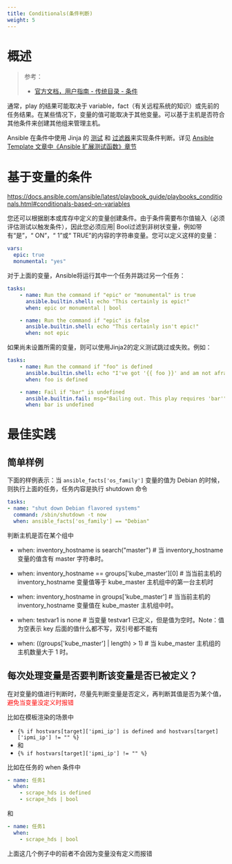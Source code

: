```yaml
---
title: Conditionals(条件判断)
weight: 5
---
```


# 概述

> 参考：
>
> - [官方文档，用户指南 - 传统目录 - 条件](https://docs.ansible.com/ansible/latest/user_guide/playbooks_conditionals.html)

通常，play 的结果可能取决于 variable，fact（有关远程系统的知识）或先前的任务结果。在某些情况下，变量的值可能取决于其他变量。可以基于主机是否符合其他条件来创建其他组来管理主机。

Ansible 在条件中使用 Jinja 的 [测试](https://docs.ansible.com/ansible/latest/user_guide/playbooks_tests.html) 和 [过滤器](https://docs.ansible.com/ansible/latest/user_guide/playbooks_filters.html)来实现条件判断。详见 [Ansible Template 文章中《Ansible 扩展测试函数》章节](/docs/9.运维/Ansible/Playbook/Templates%20模板(Jinja2).md#Ansible%20扩展的测试函数)


# 基于变量的条件

https://docs.ansible.com/ansible/latest/playbook_guide/playbooks_conditionals.html#conditionals-based-on-variables

您还可以根据剧本或库存中定义的变量创建条件。由于条件需要布尔值输入（必须评估测试以触发条件），因此您必须应用| Bool过滤到非树状变量，例如带有“是”，“ ON”，“ 1”或“ TRUE”的内容的字符串变量。您可以定义这样的变量：

```yaml
vars:
  epic: true
  monumental: "yes"
```

对于上面的变量，Ansible将运行其中一个任务并跳过另一个任务：

```yaml
tasks:
    - name: Run the command if "epic" or "monumental" is true
      ansible.builtin.shell: echo "This certainly is epic!"
      when: epic or monumental | bool

    - name: Run the command if "epic" is false
      ansible.builtin.shell: echo "This certainly isn't epic!"
      when: not epic
```

如果尚未设置所需的变量，则可以使用Jinja2的定义测试跳过或失败。例如：

```yaml
tasks:
    - name: Run the command if "foo" is defined
      ansible.builtin.shell: echo "I've got '{{ foo }}' and am not afraid to use it!"
      when: foo is defined

    - name: Fail if "bar" is undefined
      ansible.builtin.fail: msg="Bailing out. This play requires 'bar'"
      when: bar is undefined
```

# 最佳实践

## 简单样例

下面的样例表示：当 `ansible_facts['os_family']` 变量的值为 Debian 的时候，则执行上面的任务，任务内容是执行 shutdown 命令

```yaml
tasks:
- name: "shut down Debian flavored systems"
  command: /sbin/shutdown -t now
  when: ansible_facts['os_family'] == "Debian"
```

判断主机是否在某个组中

- when: inventory_hostname is search("master") # 当 inventory_hostname 变量的值含有 master 字符串时。
- when: inventory_hostname == groups\['kube_master']\[0] # 当当前主机的 inventory_hostname 变量值等于 kube_master 主机组中的第一台主机时
- when: inventory_hostname in groups\['kube_master'] # 当当前主机的 inventory_hostname 变量值在 kube_master 主机组中时。

- when: testvar1 is none # 当变量 testvar1 已定义，但是值为空时。Note：值为空表示 key 后面的值什么都不写，双引号都不能有
- when: ((groups\['kube_master'] | length) > 1) # 当 kube_master 主机组的主机数量大于 1 时。

## 每次处理变量是否要判断该变量是否已被定义？

在对变量的值进行判断时，尽量先判断变量是否定义，再判断其值是否为某个值，<font color="#ff0000">避免当变量没定义时报错</font>

比如在模板渲染的场景中

- `{% if hostvars[target]['ipmi_ip'] is defined and hostvars[target]['ipmi_ip'] != "" %}`
- 和
- `{% if hostvars[target]['ipmi_ip'] != "" %}` 

比如在任务的 when 条件中

```yaml
- name: 任务1
  when:
    - scrape_hds is defined
    - scrape_hds | bool
```

和

```yaml
- name: 任务1
  when:
    - scrape_hds | bool
```

上面这几个例子中的前者不会因为变量没有定义而报错


